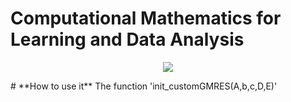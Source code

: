 # **Computational Mathematics for Learning and Data Analysis**
<p align="center">
  <img src="https://user-images.githubusercontent.com/73891662/148542540-b0cb8277-d883-46a2-8de1-3058101c0372.PNG">
</p>
# **How to use it**
The function 'init_customGMRES(A,b,c,D,E)'
